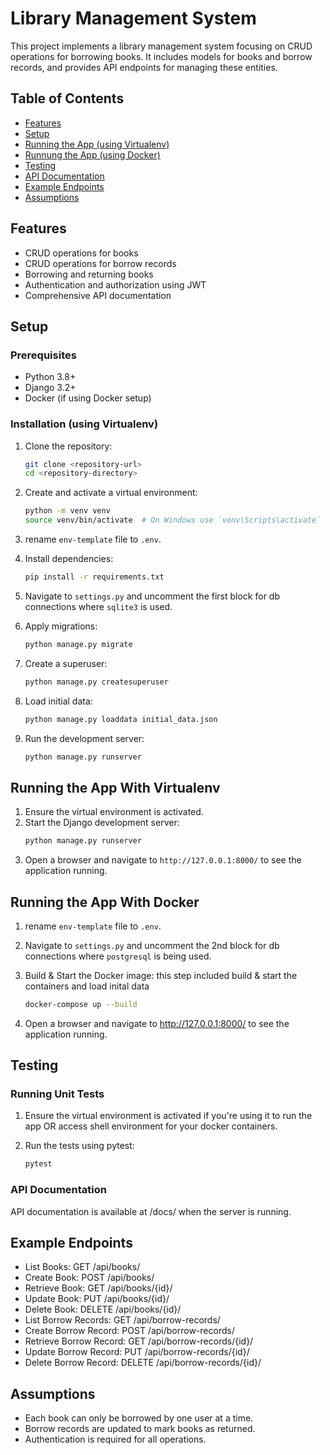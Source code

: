 # Library Management System

This project implements a library management system focusing on CRUD operations for borrowing books. It includes models for books and borrow records, and provides API endpoints for managing these entities.

## Table of Contents

- [Features](#features)
- [Setup](#setup)
- [Running the App (using Virtualenv)](#running-the-app-with-virtualenv)
- [Runnung the App (using Docker)](#running-the-app-with-docker)
- [Testing](#testing)
- [API Documentation](#api-documentation)
- [Example Endpoints](#example-endpoints)
- [Assumptions](#assumptions)

## Features

- CRUD operations for books
- CRUD operations for borrow records
- Borrowing and returning books
- Authentication and authorization using JWT
- Comprehensive API documentation

## Setup

### Prerequisites

- Python 3.8+
- Django 3.2+
- Docker (if using Docker setup)

### Installation (using Virtualenv)

1. Clone the repository:
    ```bash
    git clone <repository-url>
    cd <repository-directory>
    ```

2. Create and activate a virtual environment:
    ```bash
    python -m venv venv
    source venv/bin/activate  # On Windows use `venv\Scripts\activate`
    ```
3. rename `env-template` file to `.env`.

4. Install dependencies:
    ```bash
    pip install -r requirements.txt
    ```
5. Navigate to `settings.py` and uncomment the first block for db connections where `sqlite3` is used.

6. Apply migrations:
    ```bash
    python manage.py migrate
    ```

7. Create a superuser:
    ```bash
    python manage.py createsuperuser
    ```

8. Load initial data:
    ```bash
    python manage.py loaddata initial_data.json
    ```

9. Run the development server:
    ```bash
    python manage.py runserver
    ```

## Running the App With Virtualenv

1. Ensure the virtual environment is activated.
2. Start the Django development server:
    ```bash
    python manage.py runserver
    ```
3. Open a browser and navigate to `http://127.0.0.1:8000/` to see the application running.


## Running the App With Docker
1. rename `env-template` file to `.env`.

2. Navigate to `settings.py` and uncomment the 2nd block for db connections where `postgresql` is being used.

3. Build & Start the Docker image:
this step included build & start the containers and load inital data
    ```bash
    docker-compose up --build
    ```

4. Open a browser and navigate to http://127.0.0.1:8000/ to see the application running.


## Testing

### Running Unit Tests

1. Ensure the virtual environment is activated if you're using it to run the app OR access shell environment for your docker containers.

2. Run the tests using pytest:
    ```bash
    pytest
    ```

### API Documentation
API documentation is available at /docs/ when the server is running.

## Example Endpoints
- List Books: GET /api/books/
- Create Book: POST /api/books/
- Retrieve Book: GET /api/books/{id}/
- Update Book: PUT /api/books/{id}/
- Delete Book: DELETE /api/books/{id}/
- List Borrow Records: GET /api/borrow-records/
- Create Borrow Record: POST /api/borrow-records/
- Retrieve Borrow Record: GET /api/borrow-records/{id}/
- Update Borrow Record: PUT /api/borrow-records/{id}/
- Delete Borrow Record: DELETE /api/borrow-records/{id}/

## Assumptions
- Each book can only be borrowed by one user at a time.
- Borrow records are updated to mark books as returned.
- Authentication is required for all operations.